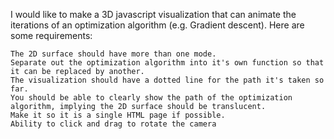I would like to make a 3D javascript visualization that can animate the iterations of an optimization algorithm (e.g. Gradient descent). Here are some requirements:

    The 2D surface should have more than one mode.
    Separate out the optimization algorithm into it's own function so that it can be replaced by another.
    The visualization should have a dotted line for the path it's taken so far.
    You should be able to clearly show the path of the optimization algorithm, implying the 2D surface should be translucent.
    Make it so it is a single HTML page if possible.
    Ability to click and drag to rotate the camera